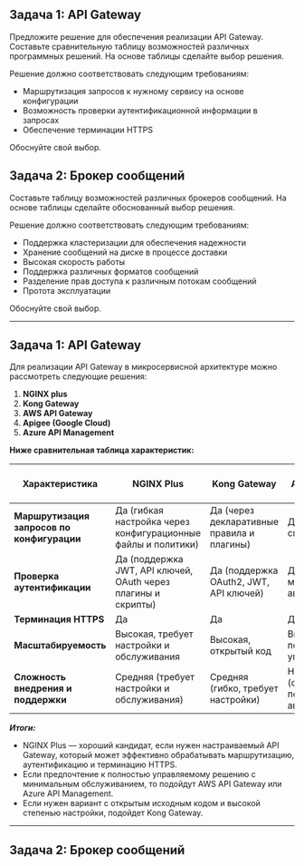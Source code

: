 ## Задача 1: API Gateway 

Предложите решение для обеспечения реализации API Gateway. Составьте сравнительную таблицу возможностей различных программных решений. На основе таблицы сделайте выбор решения.

Решение должно соответствовать следующим требованиям:
- Маршрутизация запросов к нужному сервису на основе конфигурации
- Возможность проверки аутентификационной информации в запросах
- Обеспечение терминации HTTPS

Обоснуйте свой выбор.

## Задача 2: Брокер сообщений

Составьте таблицу возможностей различных брокеров сообщений. На основе таблицы сделайте обоснованный выбор решения.

Решение должно соответствовать следующим требованиям:
- Поддержка кластеризации для обеспечения надежности
- Хранение сообщений на диске в процессе доставки
- Высокая скорость работы
- Поддержка различных форматов сообщений
- Разделение прав доступа к различным потокам сообщений
- Протота эксплуатации

Обоснуйте свой выбор.

---
## Задача 1: API Gateway 

Для реализации API Gateway в микросервисной архитектуре можно рассмотреть следующие решения:

1. **NGINX plus**
2. **Kong Gateway**
3. **AWS API Gateway**
4. **Apigee (Google Cloud)**
5. **Azure API Management**

**Ниже сравнительная таблица характеристик:**

| **Характеристика**               | **NGINX Plus**                      | **Kong Gateway**                     | **AWS API Gateway**           | **Apigee (Google Cloud)**                        | **Azure API Management**                     |
|----------------------------------|-------------------------------|-------------------------------|-------------------------------|--------------------------------|--------------------------------|
| **Маршрутизация запросов по конфигурации**       | Да (гибкая настройка через конфигурационные файлы и политики) | Да (через декларативные правила и плагины) | Да (через API-спецификации) | Да (через прокси и политики) |Да (через маршруты и политики) |
| **Проверка аутентификации**      | Да (поддержка JWT, API ключей, OAuth через плагины и скрипты) | Да (поддержка OAuth2, JWT, API ключей) |Да (встроенные механизмы авторизации) |Да (через политики OAuth2, JWT) | Да (через политики OAuth2, JWT) |
| **Терминация HTTPS**             | Да | Да | Да | Да | Да |
| **Масштабируемость**             | Высокая, требует настройки и обслуживания | Высокая, открытый код | Высокая, полностью управляемый | Высокая, облачное решение | Высокая, облачное решение |
| **Сложность внедрения и поддержки** | Средняя (требует настройки и обслуживания) | Средняя (гибко, требует настройки) | Низкая (обслуживание полностью автоматизировано) | Средняя (облачная настройка) | Средняя (облачная настройка) |


***Итоги:***    
- NGINX Plus — хороший кандидат, если нужен настраиваемый API Gateway, который может эффективно обрабатывать маршрутизацию, аутентификацию и терминацию HTTPS.   
- Если предпочтение к полностью управляемому решению с минимальным обслуживанием, то подойдут AWS API Gateway или Azure API Management.      
- Если нужен вариант с открытым исходным кодом и высокой степенью настройки, подойдет Kong Gateway.

---
## Задача 2: Брокер сообщений    

  
